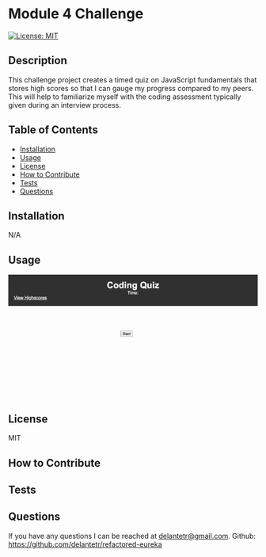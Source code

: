 
  # Module 4 Challenge

  [![License: MIT](https://img.shields.io/badge/License-MIT-yellow.svg)](https://opensource.org/licenses/MIT)

  ## Description
  This challenge project creates a timed quiz on JavaScript fundamentals that stores high scores so that I can gauge my progress compared to my peers. This will help to familiarize myself with the coding assessment typically given during an interview process.


  ## Table of Contents 
  - [Installation](#installation)
  - [Usage](#usage)
  - [License](#license)
  - [How to Contribute](#how-to-contribute)
  - [Tests](#tests)
  - [Questions](#questions)

  ## Installation
  N/A

  ## Usage
  ![alt text](./Assets/Coding-Quiz.gif)

  ## License
  MIT

  ## How to Contribute

  ## Tests
  
  ## Questions
  If you have any questions I can be reached at delantetr@gmail.com.
  Github: https://github.com/delantetr/refactored-eureka
